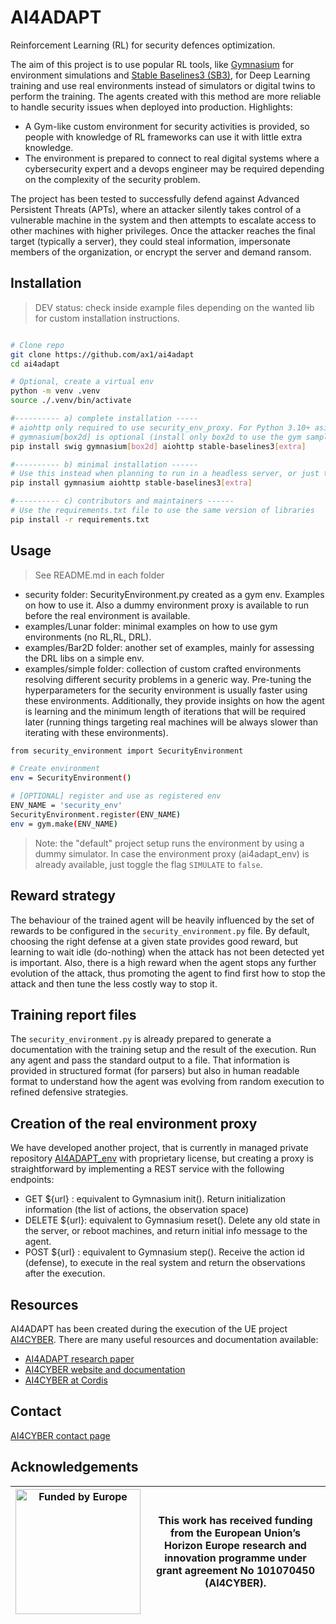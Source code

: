 # AI4ADAPT

Reinforcement Learning (RL) for security defences optimization.

The aim of this project is to use popular RL tools, like [Gymnasium](https://gymnasium.farama.org/) for environment simulations and [Stable Baselines3 (SB3)](https://stable-baselines3.readthedocs.io), for Deep Learning training and use real environments instead of simulators or digital twins to perform the training. The agents created with this method are more reliable to handle security issues when deployed into production. Highlights:
- A Gym-like custom environment for security activities is provided, so people with knowledge of RL frameworks can use it with little extra knowledge. 
- The environment is prepared to connect to real digital systems where a cybersecurity expert and a devops engineer may be required depending on the complexity of the security problem.

The project has been tested to successfully defend against Advanced Persistent Threats (APTs), where an attacker silently takes control of a vulnerable machine in the system and then attempts to escalate access to other machines with higher privileges. Once the attacker reaches the final target (typically a server), they could steal information, impersonate members of the organization, or encrypt the server and demand ransom.

## Installation

> DEV status: check inside example files depending on the wanted lib for custom installation instructions.

```sh

# Clone repo
git clone https://github.com/ax1/ai4adapt
cd ai4adapt

# Optional, create a virtual env
python -m venv .venv
source ./.venv/bin/activate

#---------- a) complete installation -----
# aiohttp only required to use security_env_proxy. For Python 3.10+ asiyncio is built-in 
# gymnasium[box2d] is optional (install only box2d to use the gym sample envs), if so, swig is also required
pip install swig gymnasium[box2d] aiohttp stable-baselines3[extra]

#---------- b) minimal installation ------
# Use this instead when planning to run in a headless server, or just the security environment (in server there is no GUI, so installing swig+box2d will fail)
pip install gymnasium aiohttp stable-baselines3[extra]

#---------- c) contributors and maintainers ------
# Use the requirements.txt file to use the same version of libraries
pip install -r requirements.txt

```

## Usage

> See README.md in each folder

- security folder: SecurityEnvironment.py created as a gym env. Examples on how to use it. Also a dummy environment proxy is available to run before the real environment is available.
- examples/Lunar folder: minimal examples on how to use gym environments (no RL,RL, DRL).
- examples/Bar2D folder: another set of examples, mainly for assessing the DRL libs on a simple env. 
- examples/simple folder: collection of custom crafted environments resolving different security problems in a generic way. Pre-tuning the hyperparameters for the security environment is usually faster using these environments. Additionally, they provide insights on how the agent is learning and the minimum length of iterations that will be required later (running things targeting real machines will be always slower than iterating with these environments).

```sh
from security_environment import SecurityEnvironment

# Create environment
env = SecurityEnvironment()

# [OPTIONAL] register and use as registered env
ENV_NAME = 'security_env'
SecurityEnvironment.register(ENV_NAME)
env = gym.make(ENV_NAME)

```

> Note: the "default" project setup runs the environment by using a dummy simulator. In case the environment proxy (ai4adapt_env) is already available, just toggle the flag `SIMULATE` to `false`.

## Reward strategy

The behaviour of the trained agent will be heavily influenced by the set of rewards to be configured in the `security_environment.py` file. By default, choosing the right defense at a given state provides good reward, but learning to wait idle (do-nothing) when the attack has not been detected yet is important. Also, there is a high reward when the agent stops any further evolution of the attack, thus promoting the agent to find first how to stop the attack and then tune the less costly way to stop it.

## Training report files

The `security_environment.py` is already prepared to generate a documentation with the training setup and the result of the execution. Run any agent and pass the standard output to a file.
That information is provided in structured format (for parsers) but also in human readable format to understand how the agent was evolving from random execution to refined defensive strategies. 

## Creation of the real environment proxy

We have developed another project, that is currently in managed private repository [AI4ADAPT_env](https://github.com/ax1/ai4adapt_env) with proprietary license, but creating a proxy is straightforward by implementing a REST service with the following endpoints:
- GET ${url} : equivalent to Gymnasium init(). Return initialization information (the list of actions, the observation space)
- DELETE ${url}: equivalent to Gymnasium reset(). Delete any old state in the server, or reboot machines, and return initial info message to the agent.
- POST ${url} : equivalent to Gymnasium step(). Receive the action id (defense), to execute in the real system and return the observations after the execution.

## Resources

AI4ADAPT has been created during the execution of the UE project [AI4CYBER](https://ai4cyber.eu/). There are many useful resources and documentation available:
- [AI4ADAPT research paper](https://doi.org/10.1016/j.eswa.2025.129168)
- [AI4CYBER website and documentation](https://ai4cyber.eu/?page_id=62)
- [AI4CYBER at Cordis](https://cordis.europa.eu/project/id/101070450)

## Contact

[AI4CYBER contact page](https://ai4cyber.eu/?page_id=219/#contact)


## Acknowledgements

|<img src="https://ai4cyber.eu/wp-content/uploads/2022/12/Funded-Europe.png" alt="Funded by Europe" width="200"/>|This work has received funding from the European Union’s Horizon Europe research and innovation programme under grant agreement No 101070450 (AI4CYBER).|
|---|---|

